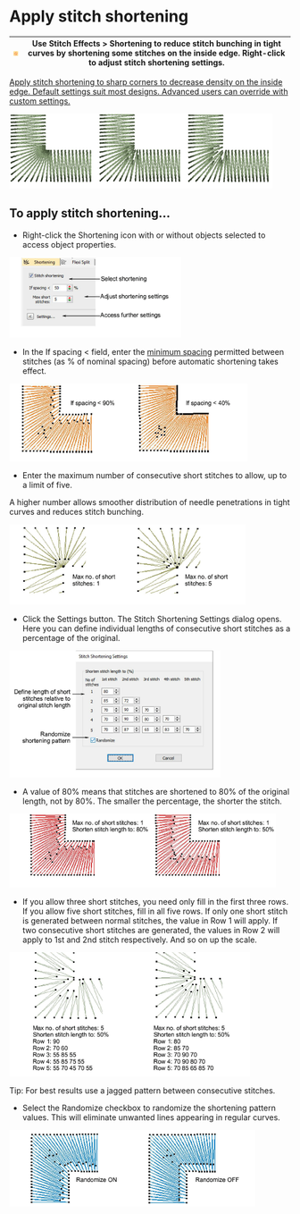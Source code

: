 # Apply stitch shortening

| ![Shortening.png](assets/Shortening.png) | Use Stitch Effects > Shortening to reduce stitch bunching in tight curves by shortening some stitches on the inside edge. Right-click to adjust stitch shortening settings. |
| ---------------------------------------- | --------------------------------------------------------------------------------------------------------------------------------------------------------------------------- |

[Apply stitch shortening to sharp corners to decrease density on the inside edge. Default settings suit most designs. Advanced users can override with custom settings.](../../glossary/glossary)

![quality00095.png](assets/quality00095.png)

## To apply stitch shortening...

- Right-click the Shortening icon with or without objects selected to access object properties.

![quality00096.png](assets/quality00096.png)

- In the If spacing < field, enter the [minimum spacing](../../glossary/glossary) permitted between stitches (as % of nominal spacing) before automatic shortening takes effect.

![quality00099.png](assets/quality00099.png)

- Enter the maximum number of consecutive short stitches to allow, up to a limit of five.

A higher number allows smoother distribution of needle penetrations in tight curves and reduces stitch bunching.

![quality00102.png](assets/quality00102.png)

- Click the Settings button. The Stitch Shortening Settings dialog opens. Here you can define individual lengths of consecutive short stitches as a percentage of the original.

![StitchShorteningSettings.png](assets/StitchShorteningSettings.png)

- A value of 80% means that stitches are shortened to 80% of the original length, not by 80%. The smaller the percentage, the shorter the stitch.

![quality00107.png](assets/quality00107.png)

- If you allow three short stitches, you need only fill in the first three rows. If you allow five short stitches, fill in all five rows. If only one short stitch is generated between normal stitches, the value in Row 1 will apply. If two consecutive short stitches are generated, the values in Row 2 will apply to 1st and 2nd stitch respectively. And so on up the scale.

![quality00110.png](assets/quality00110.png)

Tip: For best results use a jagged pattern between consecutive stitches.

- Select the Randomize checkbox to randomize the shortening pattern values. This will eliminate unwanted lines appearing in regular curves.

![quality00113.png](assets/quality00113.png)
